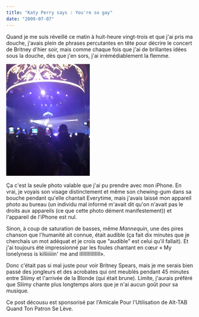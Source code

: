 ```yaml
---
title: "Katy Perry says : You're so gay"
date: "2009-07-07"
---
```


Quand je me suis réveillé ce matin à huit-heure vingt-trois et que j'ai pris ma douche, j'avais plein de phrases percutantes en tête pour décrire le concert de Britney d'hier soir, mais comme chaque fois que j'ai de brillantes idées sous la douche, dès que j'en sors, j'ai irrémédiablement la flemme.

![IMG_0008](images/IMG_0008-225x300.jpg "IMG_0008")

Ça c'est la seule photo valable que j'ai pu prendre avec mon iPhone. En vrai, je voyais son visage distinctement et même son chewing-gum dans sa bouche pendant qu'elle chantait Everytime, mais j'avais laissé mon appareil photo au bureau (un individu mal informé m'avait dit qu'on n'avait pas le droits aux appareils (ce que cette photo dément manifestement)) et l'appareil de l'iPhone est nul.

Sinon, à coup de saturation de basses, même _Mannequin_, une des pires chanson que l'humanité ait connue, était audible (ça fait dix minutes que je cherchais un mot adéquat et je crois que "audible" est celui qu'il fallait). Et j'ai toujours été impressionné par les foules chantant en cœur « My lonelyness is killiiiiiin' me and IIIIIIIIIIIIIII».

Donc c'était pas si mal juste pour voir Britney Spears, mais je me serais bien passé des jongleurs et des acrobates qui ont meublés pendant 45 minutes entre Sliimy et l'arrivée de la Blonde (qui était brune). Limite, j'aurais préféré que Sliimy chante plus longtemps alors que je n'ai aucun goût pour sa musique.

Ce post décousu est sponsorisé par l'Amicale Pour l'Utilisation de Alt-TAB Quand Ton Patron Se Lève.
